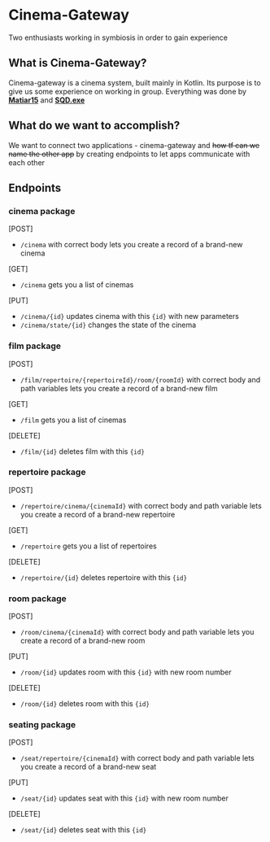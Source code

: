 # Cinema-Gateway
Two enthusiasts working in symbiosis in order to gain experience
## What is Cinema-Gateway?
Cinema-gateway is a cinema system, built mainly in Kotlin. Its purpose is to give us some experience on working in group.
Everything was done by [**Matiar15**](https://github.com/Matiar15) and [**SQD.exe**](https://github.com/SQDexe) 
## What do we want to accomplish?
We want to connect two applications - cinema-gateway and ~~how tf can we name the other app~~ by creating endpoints to let apps communicate with each other
## Endpoints 
### cinema package
[POST]  
- `/cinema` with correct body lets you create a record of a brand-new cinema

[GET]
- `/cinema` gets you a list of cinemas

[PUT]
- `/cinema/{id}` updates cinema with this `{id}` with new parameters
- `/cinema/state/{id}` changes the state of the cinema
### film package
[POST]
- `/film/repertoire/{repertoireId}/room/{roomId}` with correct body and path variables lets you create a record of a brand-new film

[GET]
- `/film` gets you a list of cinemas

[DELETE]
- `/film/{id}` deletes film with this `{id}`
### repertoire package
[POST]
- `/repertoire/cinema/{cinemaId}` with correct body and path variable lets you create a record of a brand-new repertoire

[GET]
- `/repertoire` gets you a list of repertoires

[DELETE]
- `/repertoire/{id}` deletes repertoire with this `{id}`
### room package
[POST]
- `/room/cinema/{cinemaId}` with correct body and path variable lets you create a record of a brand-new room

[PUT]
- `/room/{id}` updates room with this `{id}` with new room number

[DELETE]
- `/room/{id}` deletes room with this `{id}`
### seating package
[POST]
- `/seat/repertoire/{cinemaId}` with correct body and path variable lets you create a record of a brand-new seat

[PUT]
- `/seat/{id}` updates seat with this `{id}` with new room number

[DELETE]
- `/seat/{id}` deletes seat with this `{id}`